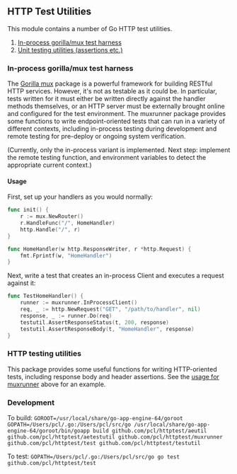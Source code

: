 ## HTTP Test Utilities ##

This module contains a number of Go HTTP test utilities.

1. [In-process gorilla/mux test harness](#in-process-gorillamux-test-harness)
2. [Unit testing utilities (assertions etc.)](#http-testing-utilities)

### In-process gorilla/mux test harness ###

The [Gorilla mux](http://www.gorillatoolkit.org/pkg/mux) package is a powerful framework
for building RESTful HTTP services. However, it's not as testable as it could be. In particular,
tests written for it must either be written directly against the handler methods themselves, or
an HTTP server must be externally brought online and configured for the test environment. The
muxrunner package provides some functions to write endpoint-oriented tests that can run in a
 variety of different contexts, including in-process testing during development and remote
 testing for pre-deploy or ongoing system verification.

(Currently, only the in-process variant is implemented. Next step: implement the remote testing
 function, and environment variables to detect the appropriate current context.)

#### Usage ####

First, set up your handlers as you would normally:

```go
func init() {
    r := mux.NewRouter()
    r.HandleFunc("/", HomeHandler)
    http.Handle("/", r)
}

func HomeHandler(w http.ResponseWriter, r *http.Request) {
    fmt.Fprintf(w, "HomeHandler")
}
```

Next, write a test that creates an in-process Client and executes a request against it:

```go
func TestHomeHandler() {
    runner := muxrunner.InProcessClient()
    req, _ := http.NewRequest("GET", "/path/to/handler", nil)
    response, _ := runner.Do(req)
    testutil.AssertResponseStatus(t, 200, response)
    testutil.AssertResponseBody(t, "HomeHandler", response)
}
```

### HTTP testing utilities ###

This package provides some useful functions for writing HTTP-oriented tests,
including response body and header assertions. See the [usage for muxrunner](#usage)
above for an example.

### Development ###

To build:
```GOROOT=/usr/local/share/go-app-engine-64/goroot GOPATH=/Users/pcl/.go:/Users/pcl/src/go /usr/local/share/go-app-engine-64/goroot/bin/goapp build github.com/pcl/httptest/aeutil github.com/pcl/httptest/aetestutil github.com/pcl/httptest/muxrunner github.com/pcl/httptest/test github.com/pcl/httptest/testutil```

To test:
```GOPATH=/Users/pcl/.go:/Users/pcl/src/go go test github.com/pcl/httptest/test```